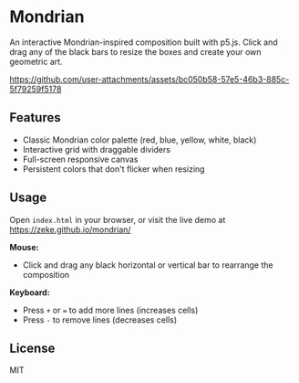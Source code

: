 # Mondrian

An interactive Mondrian-inspired composition built with p5.js. Click and drag any of the black bars to resize the boxes and create your own geometric art.



https://github.com/user-attachments/assets/bc050b58-57e5-46b3-885c-5f79259f5178



## Features

- Classic Mondrian color palette (red, blue, yellow, white, black)
- Interactive grid with draggable dividers
- Full-screen responsive canvas
- Persistent colors that don't flicker when resizing

## Usage

Open `index.html` in your browser, or visit the live demo at https://zeke.github.io/mondrian/

**Mouse:**
- Click and drag any black horizontal or vertical bar to rearrange the composition

**Keyboard:**
- Press `+` or `=` to add more lines (increases cells)
- Press `-` to remove lines (decreases cells)

## License

MIT
